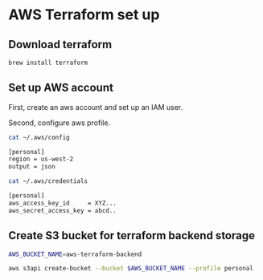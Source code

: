 # AWS Terraform set up

## Download terraform 

```bash
brew install terraform
```

## Set up AWS account

First, create an aws account and set up an IAM user. 

Second, configure aws profile.

```bash
cat ~/.aws/config

[personal]
region = us-west-2
output = json

cat ~/.aws/credentials

[personal]
aws_access_key_id     = XYZ...
aws_secret_access_key = abcd..
```

## Create S3 bucket for terraform backend storage

```bash
AWS_BUCKET_NAME=aws-terraform-backend

aws s3api create-bucket --bucket $AWS_BUCKET_NAME --profile personal
```
